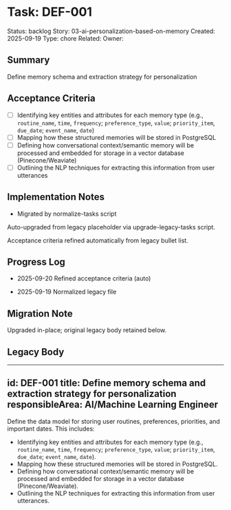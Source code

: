 # Task: DEF-001
Status: backlog
Story: 03-ai-personalization-based-on-memory
Created: 2025-09-19
Type: chore
Related:
Owner:

## Summary
Define memory schema and extraction strategy for personalization

## Acceptance Criteria

- [ ] Identifying key entities and attributes for each memory type (e.g., `routine_name`, `time`, `frequency`; `preference_type`, `value`; `priority_item`, `due_date`; `event_name`, `date`)
- [ ] Mapping how these structured memories will be stored in PostgreSQL
- [ ] Defining how conversational context/semantic memory will be processed and embedded for storage in a vector database (Pinecone/Weaviate)
- [ ] Outlining the NLP techniques for extracting this information from user utterances

## Implementation Notes
- Migrated by normalize-tasks script

Auto-upgraded from legacy placeholder via upgrade-legacy-tasks script.


Acceptance criteria refined automatically from legacy bullet list.
## Progress Log
- 2025-09-20 Refined acceptance criteria (auto)

- 2025-09-19 Normalized legacy file
## Migration Note
Upgraded in-place; original legacy body retained below.

## Legacy Body
---
id: DEF-001
title: Define memory schema and extraction strategy for personalization
responsibleArea: AI/Machine Learning Engineer
---
Define the data model for storing user routines, preferences, priorities, and important dates. This includes:
- Identifying key entities and attributes for each memory type (e.g., `routine_name`, `time`, `frequency`; `preference_type`, `value`; `priority_item`, `due_date`; `event_name`, `date`).
- Mapping how these structured memories will be stored in PostgreSQL.
- Defining how conversational context/semantic memory will be processed and embedded for storage in a vector database (Pinecone/Weaviate).
- Outlining the NLP techniques for extracting this information from user utterances.